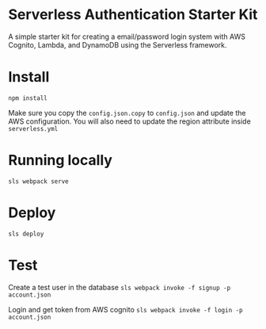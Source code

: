 # Serverless Authentication Starter Kit

A simple starter kit for creating a email/password login system with AWS Cognito, Lambda, and DynamoDB using the Serverless framework.

# Install
`npm install`

Make sure you copy the `config.json.copy` to `config.json` and update the AWS configuration.
You will also need to update the region attribute inside `serverless.yml`

# Running locally
`sls webpack serve`

# Deploy
`sls deploy`

# Test
Create a test user in the database
`sls webpack invoke -f signup -p account.json`

Login and get token from AWS cognito
`sls webpack invoke -f login -p account.json`
